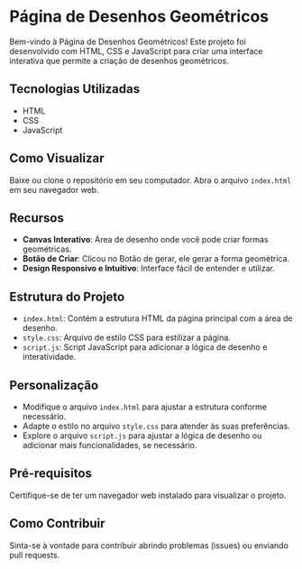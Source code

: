 # Página de Desenhos Geométricos

Bem-vindo à Página de Desenhos Geométricos! Este projeto foi desenvolvido com HTML, CSS e JavaScript para criar uma interface interativa que permite a criação de desenhos geométricos.

## Tecnologias Utilizadas

- HTML
- CSS
- JavaScript

## Como Visualizar

Baixe ou clone o repositório em seu computador.
Abra o arquivo `index.html` em seu navegador web.

## Recursos

- **Canvas Interativo**: Área de desenho onde você pode criar formas geométricas.
- **Botão de Criar**: Clicou no Botão de gerar, ele gerar a forma geométrica.
- **Design Responsivo e Intuitivo**: Interface fácil de entender e utilizar.

## Estrutura do Projeto

- `index.html`: Contém a estrutura HTML da página principal com a área de desenho.
- `style.css`: Arquivo de estilo CSS para estilizar a página.
- `script.js`: Script JavaScript para adicionar a lógica de desenho e interatividade.

## Personalização

- Modifique o arquivo `index.html` para ajustar a estrutura conforme necessário.
- Adapte o estilo no arquivo `style.css` para atender às suas preferências.
- Explore o arquivo `script.js` para ajustar a lógica de desenho ou adicionar mais funcionalidades, se necessário.

## Pré-requisitos

Certifique-se de ter um navegador web instalado para visualizar o projeto.

## Como Contribuir

Sinta-se à vontade para contribuir abrindo problemas (issues) ou enviando pull requests.